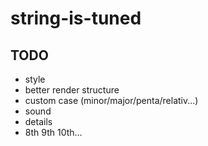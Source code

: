 string-is-tuned
===============



TODO
----

* style
* better render structure
* custom case (minor/major/penta/relativ...)
* sound
* details
* 8th 9th 10th...
